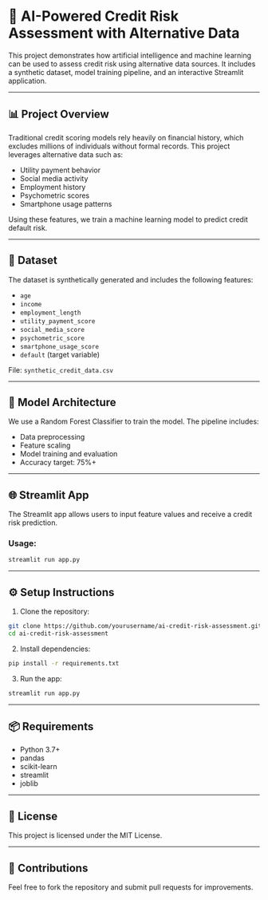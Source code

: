 
# 🤖 AI-Powered Credit Risk Assessment with Alternative Data

This project demonstrates how artificial intelligence and machine learning can be used to assess credit risk using alternative data sources. It includes a synthetic dataset, model training pipeline, and an interactive Streamlit application.

---

## 📊 Project Overview

Traditional credit scoring models rely heavily on financial history, which excludes millions of individuals without formal records. This project leverages alternative data such as:
- Utility payment behavior
- Social media activity
- Employment history
- Psychometric scores
- Smartphone usage patterns

Using these features, we train a machine learning model to predict credit default risk.

---

## 📁 Dataset

The dataset is synthetically generated and includes the following features:
- `age`
- `income`
- `employment_length`
- `utility_payment_score`
- `social_media_score`
- `psychometric_score`
- `smartphone_usage_score`
- `default` (target variable)

File: `synthetic_credit_data.csv`

---

## 🧠 Model Architecture

We use a Random Forest Classifier to train the model. The pipeline includes:
- Data preprocessing
- Feature scaling
- Model training and evaluation
- Accuracy target: 75%+

---

## 🌐 Streamlit App

The Streamlit app allows users to input feature values and receive a credit risk prediction.

### Usage:
```bash
streamlit run app.py
```

---

## ⚙️ Setup Instructions

1. Clone the repository:
```bash
git clone https://github.com/yourusername/ai-credit-risk-assessment.git
cd ai-credit-risk-assessment
```

2. Install dependencies:
```bash
pip install -r requirements.txt
```

3. Run the app:
```bash
streamlit run app.py
```

---

## 📦 Requirements
- Python 3.7+
- pandas
- scikit-learn
- streamlit
- joblib

---

## 📄 License
This project is licensed under the MIT License.

---

## 🙌 Contributions
Feel free to fork the repository and submit pull requests for improvements.
